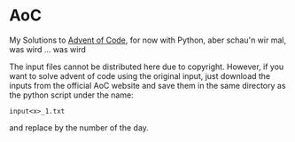 # AoC
My Solutions to [Advent of Code](https://adventofcode.com/), for now with Python, aber schau'n wir mal, was wird ... was wird 

The input files cannot be distributed here due to copyright.
However, if you want to solve advent of code using the original input, just download the inputs from the official AoC website and save them in the same directory as the python script under the name:
```
input<x>_1.txt
```
and replace <x> by the number of the day.
